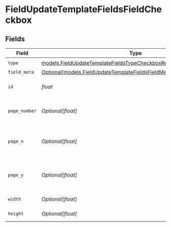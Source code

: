 # FieldUpdateTemplateFieldsFieldCheckbox


## Fields

| Field                                                                                                                                        | Type                                                                                                                                         | Required                                                                                                                                     | Description                                                                                                                                  |
| -------------------------------------------------------------------------------------------------------------------------------------------- | -------------------------------------------------------------------------------------------------------------------------------------------- | -------------------------------------------------------------------------------------------------------------------------------------------- | -------------------------------------------------------------------------------------------------------------------------------------------- |
| `type`                                                                                                                                       | [models.FieldUpdateTemplateFieldsTypeCheckboxRequestBody1](../models/fieldupdatetemplatefieldstypecheckboxrequestbody1.md)                   | :heavy_check_mark:                                                                                                                           | N/A                                                                                                                                          |
| `field_meta`                                                                                                                                 | [Optional[models.FieldUpdateTemplateFieldsFieldMetaCheckboxRequestBody]](../models/fieldupdatetemplatefieldsfieldmetacheckboxrequestbody.md) | :heavy_minus_sign:                                                                                                                           | N/A                                                                                                                                          |
| `id`                                                                                                                                         | *float*                                                                                                                                      | :heavy_check_mark:                                                                                                                           | The ID of the field to update.                                                                                                               |
| `page_number`                                                                                                                                | *Optional[float]*                                                                                                                            | :heavy_minus_sign:                                                                                                                           | The page number the field will be on.                                                                                                        |
| `page_x`                                                                                                                                     | *Optional[float]*                                                                                                                            | :heavy_minus_sign:                                                                                                                           | The X coordinate of where the field will be placed.                                                                                          |
| `page_y`                                                                                                                                     | *Optional[float]*                                                                                                                            | :heavy_minus_sign:                                                                                                                           | The Y coordinate of where the field will be placed.                                                                                          |
| `width`                                                                                                                                      | *Optional[float]*                                                                                                                            | :heavy_minus_sign:                                                                                                                           | The width of the field.                                                                                                                      |
| `height`                                                                                                                                     | *Optional[float]*                                                                                                                            | :heavy_minus_sign:                                                                                                                           | The height of the field.                                                                                                                     |